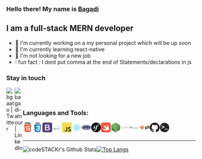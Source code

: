 ### Hello there! My name is [Bagadi]

## I am a full-stack MERN developer

- 🚩 I'm currently working on a my personal project which will be up soon
- 🌱 I'm currently learning react-native 
- 👯 I'm not looking for a new job
- ❕ fun fact : I dont put comma at the end of Statements/declarations in js 

### Stay in touch

[<img align="left" alt="bgaato | Twitter" width="22px" src="https://cdn.jsdelivr.net/npm/simple-icons@v3/icons/twitter.svg" />][twitter]
[<img align="left" alt="bagadi-alnour | LinkedIn" width="22px" src="https://cdn.jsdelivr.net/npm/simple-icons@v3/icons/linkedin.svg" />][linkedin]

<br />
<br />

### Languages and Tools:

[<img align="left" alt="HTML5" width="26px" src="https://raw.githubusercontent.com/github/explore/80688e429a7d4ef2fca1e82350fe8e3517d3494d/topics/html/html.png" />][bagadi]
[<img align="left" alt="CSS3" width="26px" src="https://raw.githubusercontent.com/github/explore/80688e429a7d4ef2fca1e82350fe8e3517d3494d/topics/css/css.png" />][bagadi]
[<img align="left" alt="Bootstrap" width="26px" src="https://raw.githubusercontent.com/github/explore/80688e429a7d4ef2fca1e82350fe8e3517d3494d/topics/bootstrap/bootstrap.png" />][bagadi]
[<img align="left" alt="MySQL" width="26px" src="https://raw.githubusercontent.com/github/explore/80688e429a7d4ef2fca1e82350fe8e3517d3494d/topics/mysql/mysql.png" />][react]
[<img align="left" alt="JavaScript" width="26px" src="https://raw.githubusercontent.com/github/explore/80688e429a7d4ef2fca1e82350fe8e3517d3494d/topics/javascript/javascript.png" />][bagadi]
[<img align="left" alt="React" width="26px" src="https://raw.githubusercontent.com/github/explore/80688e429a7d4ef2fca1e82350fe8e3517d3494d/topics/react/react.png" />][mongodb]
[<img align="left" alt="PHP" width="26px" src="https://raw.githubusercontent.com/github/explore/80688e429a7d4ef2fca1e82350fe8e3517d3494d/topics/php/php.png" />][mongodb]
[<img align="left" alt="Symfony" width="26px" src="https://raw.githubusercontent.com/github/explore/80688e429a7d4ef2fca1e82350fe8e3517d3494d/topics/symfony/symfony.png" />][mongodb]
[<img align="left" alt="Swift" width="26px" src="https://raw.githubusercontent.com/github/explore/80688e429a7d4ef2fca1e82350fe8e3517d3494d/topics/swift/swift.png" />][mongodb]
[<img align="left" alt="Node.js" width="26px" src="https://raw.githubusercontent.com/github/explore/80688e429a7d4ef2fca1e82350fe8e3517d3494d/topics/nodejs/nodejs.png" />][mongodb]
[<img align="left" alt="expressjs" width="26px" src="https://raw.githubusercontent.com/github/explore/80688e429a7d4ef2fca1e82350fe8e3517d3494d/topics/express/express.png" />][mongodb]
[<img align="left" alt="MongoDB" width="26px" src="https://raw.githubusercontent.com/github/explore/80688e429a7d4ef2fca1e82350fe8e3517d3494d/topics/mongodb/mongodb.png" />][mongodb]
[<img align="left" alt="Git" width="26px" src="https://raw.githubusercontent.com/github/explore/80688e429a7d4ef2fca1e82350fe8e3517d3494d/topics/git/git.png" />][github]
[<img align="left" alt="GitHub" width="26px" src="https://raw.githubusercontent.com/github/explore/78df643247d429f6cc873026c0622819ad797942/topics/github/github.png" />][github]
[<img align="left" alt="HTML5" width="26px" src="https://raw.githubusercontent.com/github/explore/80688e429a7d4ef2fca1e82350fe8e3517d3494d/topics/terminal/terminal.png" />][bagadi]

<br />
<br />

[bagadi]: http://bagadi-alnour.com
[twitter]: https://twitter.com/bgaato
[mongodb]: https://github.com/bagadi-alnour/e-commerce
[react]: https://github.com/bagadi-alnour/dev-network
[github]: https://github.com/bagadi-alnour
[azrica]: https://azrica.herokuapp.com/
[linkedin]: https://www.linkedin.com/in/bagadi-alnour/

---

<img align="left" alt="codeSTACKr's Github Stats" src="https://github-readme-stats.vercel.app/api?username=bagadi-alnour&show_icons=true&hide_border=true&include_all_commits=true&theme=merko" alt="Bagadi's github stats" />

[![Top Langs](https://github-readme-stats.vercel.app/api/top-langs/?username=bagadi-alnour&layout=compact&show_icons=true&theme=merko)](https://github.com/bagadi-alnour/github-readme-stats&)
